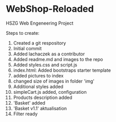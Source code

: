 # WebShop-Reloaded
HSZG Web Engeneering Project

Steps to create:
1. Created a git respository
2. Initial commit
3. Added lachaczek as a contributor
4. Added readme.md and images to the repo
5. Added styles.css and script.js
6. index.html: Added bootstraps starter template
7. added pictures to index
8. changed size of images in folder 'img'
9. Additional styles added
10. simpleCart.js added, configuration
11. Products description added
12. 'Basket' added
13. 'Basket v1.1' aktualisation
14. Filter ready